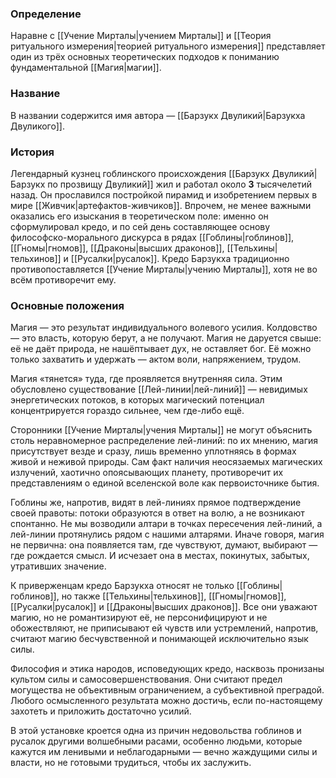 ### Определение
Наравне с [[Учение Мирталы|учением Мирталы]] и [[Теория ритуального измерения|теорией ритуального измерения]] представляет один из трёх основных теоретических подходов к пониманию фундаментальной [[Магия|магии]]. 

### Название
В названии содержится имя автора — [[Барзукх Двуликий|Барзукха Двуликого]].

### История
Легендарный кузнец гоблинского происхождения [[Барзукх Двуликий|Барзукх по прозвищу Двуликий]] жил и работал около **3** тысячелетий назад. Он прославился постройкой пирамид и изобретением первых в мире [[Живчик|артефактов-живчиков]]. Впрочем, не менее важными оказались его изыскания в теоретическом поле: именно он сформулировал кредо, и по сей день составляющее основу философско-морального дискурса в рядах [[Гоблины|гоблинов]], [[Гномы|гномов]], [[Драконы|высших драконов]], [[Тельхины|тельхинов]] и [[Русалки|русалок]]. Кредо Барзукха традиционно противопоставляется [[Учение Мирталы|учению Мирталы]], хотя не во всём противоречит ему.

### Основные положения
Магия — это результат индивидуального волевого усилия. Колдовство — это власть, которую берут, а не получают. Магия не даруется свыше: её не даёт природа, не нашёптывает дух, не оставляет бог. Её можно только захватить и удержать — актом воли, напряжением, трудом.

Магия «тянется» туда, где проявляется внутренняя сила. Этим обусловлено существование [[Лей-линии|лей-линий]] — невидимых энергетических потоков, в которых магический потенциал концентрируется гораздо сильнее, чем где-либо ещё.

Сторонники [[Учение Мирталы|учения Мирталы]] не могут объяснить столь неравномерное распределение лей-линий: по их мнению, магия присутствует везде и сразу, лишь временно уплотняясь в формах живой и неживой природы. Сам факт наличия неосязаемых магических излучений, хаотично опоясывающих планету, противоречит их представлениям о единой вселенской воле как первоисточнике бытия.

Гоблины же, напротив, видят в лей-линиях прямое подтверждение своей правоты: потоки образуются в ответ на волю, а не возникают спонтанно. Не мы возводили алтари в точках пересечения лей-линий, а лей-линии протянулись рядом с нашими алтарями. Иначе говоря, магия не первична: она появляется там, где чувствуют, думают, выбирают — где рождается смысл. И исчезает она в местах, покинутых, забытых, утративших значение.

К приверженцам кредо Барзукха относят не только [[Гоблины|гоблинов]], но также [[Тельхины|тельхинов]], [[Гномы|гномов]], [[Русалки|русалок]] и [[Драконы|высших драконов]]. Все они уважают магию, но не романтизируют её, не персонифицируют и не обожествляют, не приписывают ей чувств или устремлений, напротив, считают магию бесчувственной и понимающей исключительно язык силы.

Философия и этика народов, исповедующих кредо, насквозь пронизаны культом силы и самосовершенствования. Они считают предел могущества не объективным ограничением, а субъективной преградой. Любого осмысленного результата можно достичь, если по-настоящему захотеть и приложить достаточно усилий.

В этой установке кроется одна из причин недовольства гоблинов и русалок другими волшебными расами, особенно людьми, которые кажутся им ленивыми и неблагодарными — вечно жаждущими силы и власти, но не готовыми трудиться, чтобы их заслужить.
